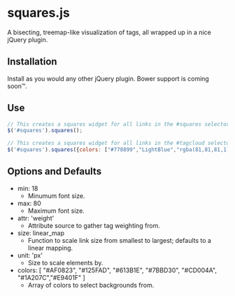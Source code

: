 # squares.js
A bisecting, treemap-like visualization of tags, all wrapped up in a nice jQuery plugin.

## Installation
Install as you would any other jQuery plugin. Bower support is coming soon™.

## Use
```javascript
// This creates a squares widget for all links in the #squares selector, using sensible defaults.
$('#squares').squares(); 

// This creates a squares widget for all links in the #tagcloud selector, with some passed parameters.
$('#squares').squares({colors: ["#778899","LightBlue","rgba(81,81,81,1)"]});
```

## Options and Defaults
* min: 18
  * Minumum font size.
* max: 80
  * Maximum font size.
* attr: 'weight'
  * Attribute source to gather tag weighting from.
* size: linear_map
  * Function to scale link size from smallest to largest; defaults to a linear mapping.
* unit: 'px'
  * Size to scale elements by.
* colors: [ "#AF0823", "#125FAD", "#613B1E", "#7BBD30", "#CD004A", "#1A207C","#E9401F" ]
  * Array of colors to select backgrounds from.



